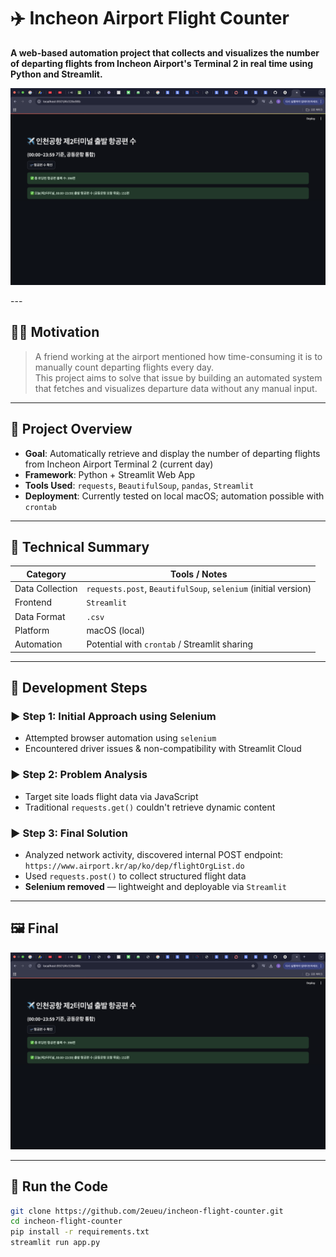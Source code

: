 # ✈️ Incheon Airport Flight Counter

**A web-based automation project that collects and visualizes the number of departing flights from Incheon Airport's Terminal 2 in real time using Python and Streamlit.**
<p align="center">
  <img src="./assets/main.png" alt="Incheon Flight Counter Dashboard" width="750"/>
</p>
---

## 🧑‍💼 Motivation

> A friend working at the airport mentioned how time-consuming it is to manually count departing flights every day.  
> This project aims to solve that issue by building an automated system that fetches and visualizes departure data without any manual input.

---

## 🎯 Project Overview

- **Goal**: Automatically retrieve and display the number of departing flights from Incheon Airport Terminal 2 (current day)
- **Framework**: Python + Streamlit Web App
- **Tools Used**: `requests`, `BeautifulSoup`, `pandas`, `Streamlit`
- **Deployment**: Currently tested on local macOS; automation possible with `crontab`

---

## 🧠 Technical Summary

| Category           | Tools / Notes                                      |
|--------------------|----------------------------------------------------|
| Data Collection    | `requests.post`, `BeautifulSoup`, `selenium` (initial version) |
| Frontend           | `Streamlit`                                        |
| Data Format        | `.csv`                                             |
| Platform           | macOS (local)                                      |
| Automation         | Potential with `crontab` / Streamlit sharing       |

---

## 🔧 Development Steps

### ▶️ Step 1: Initial Approach using Selenium
- Attempted browser automation using `selenium`
- Encountered driver issues & non-compatibility with Streamlit Cloud

### ▶️ Step 2: Problem Analysis
- Target site loads flight data via JavaScript
- Traditional `requests.get()` couldn't retrieve dynamic content

### ▶️ Step 3: Final Solution
- Analyzed network activity, discovered internal POST endpoint:  
  `https://www.airport.kr/ap/ko/dep/flightOrgList.do`
- Used `requests.post()` to collect structured flight data
- **Selenium removed** — lightweight and deployable via `Streamlit`

---

## 🖼️ Final

<p align="center">
  <img src="./assets/main.png" alt="Incheon Flight Counter Dashboard" width="750"/>
</p>

---

## 🚀 Run the Code

```bash
git clone https://github.com/2eueu/incheon-flight-counter.git
cd incheon-flight-counter
pip install -r requirements.txt
streamlit run app.py
